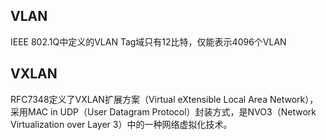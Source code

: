 ## VLAN

IEEE 802.1Q中定义的VLAN Tag域只有12比特，仅能表示4096个VLAN

## VXLAN

RFC7348定义了VXLAN扩展方案（Virtual eXtensible Local Area Network），采用MAC in UDP（User Datagram Protocol）封装方式，是NVO3（Network Virtualization over Layer 3）中的一种网络虚拟化技术。
